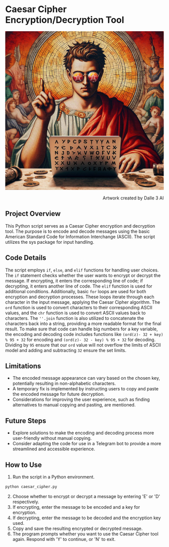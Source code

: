 # Caesar Cipher Encryption/Decryption Tool
![Dalle2_ART](docs/dalle2.jpg)
<p align="right">
  Artwork created by Dalle 3 AI
</p>

## Project Overview
This Python script serves as a Caesar Cipher encryption and decryption tool. The purpose is to encode and decode messages using the basic American Standard Code for Information Interchange (ASCII). The script utilizes the sys package for input handling.

## Code Details
The script employs `if`, `else`, and `elif` functions for handling user choices. The `if` statement checks whether the user wants to encrypt or decrypt the message. If encrypting, it enters the corresponding line of code; if decrypting, it enters another line of code. The `elif` function is used for additional conditions. Additionally, basic `for` loops are used for both encryption and decryption processes. These loops iterate through each character in the input message, applying the Caesar Cipher algorithm. The `ord` function is used to convert characters to their corresponding ASCII values, and the `chr` function is used to convert ASCII values back to characters. The `''.join` function is also utilized to concatenate the characters back into a string, providing a more readable format for the final result. To make sure that code can handle big numbers for a key variable, the encoding and decoding code includes functions like `(ord(z)- 32 + key) % 95 + 32` for encoding and `(ord(z)- 32 - key) % 95 + 32` for decoding. Dividing by `95` ensure that our `ord` value will not overflow the limits of ASCII model and adding and subtracting `32` ensure the set limits.  

## Limitations
- The encoded message appearance can vary based on the chosen key, potentially resulting in non-alphabetic characters.
- A temporary fix is implemented by instructing users to copy and paste the encoded message for future decryption.
- Considerations for improving the user experience, such as finding alternatives to manual copying and pasting, are mentioned.

## Future Steps
- Explore solutions to make the encoding and decoding process more user-friendly without manual copying.
- Consider adapting the code for use in a Telegram bot to provide a more streamlined and accessible experience.

## How to Use
1. Run the script in a Python environment.
```bash
python caesar_cipher.py
```
2. Choose whether to encrypt or decrypt a message by entering 'E' or 'D' respectively.
3. If encrypting, enter the message to be encoded and a key for encryption.
4. If decrypting, enter the message to be decoded and the encryption key used.
5. Copy and save the resulting encrypted or decrypted message.
6. The program prompts whether you want to use the Caesar Cipher tool again. Respond with 'Y' to continue, or 'N' to exit.
